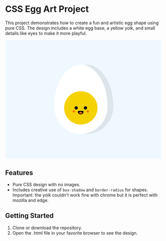 # CSS Egg Art Project

This project demonstrates how to create a fun and artistic egg shape using pure CSS. The design includes a white egg base, a yellow yolk, and small details like eyes to make it more playful.

![Aperçu du projet Egg CSS](art-css-egg.png)


## Features

- Pure CSS design with no images.
- Includes creative use of `box-shadow` and `border-radius` for shapes.
 Important: the yolk couldn't work fine with chrome but it is perfect with mozilla and edge. 

## Getting Started

1. Clone or download the repository.
2. Open the .html file in your favorite browser to see the design.



